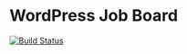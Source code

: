 # WordPress Job Board

[![Build Status](https://travis-ci.org/thephpx/wordpress-job-board.svg?branch=master)](https://travis-ci.org/thephpx/wordpress-job-board)